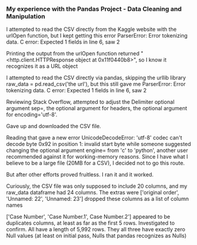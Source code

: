 ### My experience with the Pandas Project - Data Cleaning and Manipulation

I attempted to read the CSV directly from the Kaggle website with the urlOpen function, but I kept getting this error
ParserError: Error tokenizing data. C error: Expected 1 fields in line 6, saw 2

Printing the output from the urlOpen function returned "<http.client.HTTPResponse object at 0x11f0440b8>", so I know it recognizes it as a URL object

I attempted to read the CSV directly via pandas, skipping the urllib library
raw_data = pd.read_csv('the url'), but this still gave me ParserError: Error tokenizing data. C error: Expected 1 fields in line 6, saw 2

Reviewing Stack Overflow, attempted to adjust the Delimiter optional argument sep=, the optional argument for headers, the optional argument for encoding='utf-8'. 

Gave up and downloaded the CSV file.

Reading that gave a new error
UnicodeDecodeError: 'utf-8' codec can't decode byte 0x92 in position 1: invalid start byte
while someone suggested changing the optional argument engine= from 'c' to 'python', another user recommended against it for working-memory reasons. Since I have what I believe to be a large file (20MB for a CSV), I decided not to go this route.

But after other efforts proved fruitless. I ran it and it worked.

Curiously, the CSV file was only supposed to include 20 columns, and my raw_data dataframe had 24 columns. 
The extras were ['original order', 'Unnamed: 22', 'Unnamed: 23']
dropped these columns as a list of column names

['Case Number', 'Case Number.1', Case Number.2'] appeared to be duplicates columns, at least as far as the first 5 rows.
Investigated to confirm.
All have a length of 5,992 rows.
They all three have exactly zero Null values (at least on initial pass, Nulls that pandas recognizes as Nulls)
